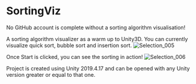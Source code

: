 # SortingViz
No GitHub account is complete without a sorting algorithm visualisation!

A sorting algorithm visualizer as a warm up to Unity3D. You can currently visualize quick sort, bubble sort and insertion sort. 
![Selection_005](https://user-images.githubusercontent.com/22282892/113944539-add0ca00-97d2-11eb-81f0-7e54ff5bf183.png)

Once Start is clicked, you can see the sorting in action!
![Selection_006](https://user-images.githubusercontent.com/22282892/113944545-b1645100-97d2-11eb-8838-0c287c22bfe6.png)

Project is created using Unity 2019.4.17 and can be opened with any Unity version greater or equal to that one.
